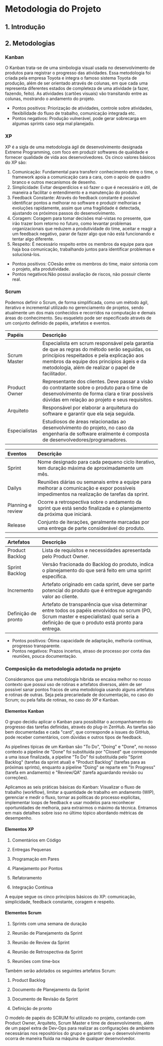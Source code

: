 # Metodologia do Projeto

## 1. Introdução

## 2. Metodologias
### Kanban
O Kanban trata-se de uma simbologia visual usada no desenvolvimento de produtos para registrar o progresso das atividades. Essa metodologia foi criada pela empresa Toyota e integra o famoso sistema Toyota de produção, além de ser orientado através de colunas, em que cada uma representa diferentes estados de completeza de uma atividade (a fazer, fazendo, feito). As atividades (cartões visuais) vão transitando entre as colunas, mostrando o andamento do projeto.

* Pontos positivos: Priorização de atividades, controle sobre atividades, flexibilidade do fluxo de trabalho, comunicação integrada etc.
* Pontos negativos: Produção vulnerável, pode gerar sobrecarga em algumas sprints caso seja mal planejado.

### XP
XP é a sigla de uma metodologia ágil de desenvolvimento designada Extreme Programming, com foco em produzir softwares de qualidade e fornecer qualidade de vida aos desenvolvedores. Os cinco valores básicos do XP são:
1. Comunicação: Fundamental para transferir conhecimento entre o time, o framework apoia a comunicação cara a cara, com o apoio de quadro branco e outros mecanismos de desenho.
2. Simplicidade: Evitar desperdícios e só fazer o que é necessário e útil, de maneira a facilitar o entendimento e a manutenção do produto.
3. Feedback Constante: Através do feedback constante é possível identificar pontos a melhorar no software e produzir melhorias e evoluções rapidamente, assim que uma fragilidade é detectada, ajustando os próximos passos do desenvolvimento.
4. Coragem: Coragem para tomar decisões mal-vistas no presente, que irão trazer bom retorno no futuro, como levantar problemas organizacionais que reduzem a produtividade do time, aceitar e reagir a um feedback negativo, parar de fazer algo que não está funcionando e tentar algo diferente.
5. Respeito: É necessário respeito entre os membros da equipe para que haja boa comunicação, trabalhando juntos para identificar problemas e solucioná-los.

* Pontos positivos: COesão entre os membros do time, maior sintonia com o projeto, alta produtividade.
* Pontos negativos:Não possui avaliação de riscos, não possuir cliente real.

### Scrum
Podemos definir o Scrum, de forma simplificada, como um método ágil, iterativo e incremental utilizado no gerenciamento de projetos, sendo atualmente um dos mais conhecidos e recorridos na
computação e demais áreas do conhecimento. Seu esqueleto pode ser especificado através de um conjunto definido de papéis, artefatos e eventos.

|     Papéis    | Descrição | 
| :------------ | :-------- |
|  Scrum Master |Especialista em scrum responsável pela garantia de que as regras do método serão seguidas, os princípios respeitados e pela explicação aos membros da equipe dos principios ágeis e da metodologia, além de realizar o papel de facilitador.|     
| Product Owner |Representante dos clientes. Deve passar a visão do contratante sobre o produto para o time de desenvolvimento de forma clara e tirar possíveis dúvidas em relação ao projeto e seus requisitos.|
|   Arquiteto   |Responsável por elaborar a arquitetura do software e garantir que ela seja seguida.|
| Especialistas |Estudiosos de áreas relacionadas ao desenvolvimento do projeto, no caso da engenharia de software eralmente é composta de desenvolvedores/programadores.|

|       Eventos     | Descrição | 
| :---------------- | :-------- |
|       Sprint      |Nome designado para cada pequeno ciclo iterativo, tem duração máxima de aproximadamente um mês.|
|       Dailys      |Reuniões diárias ou semanais entre a equipe para melhorar a comunicação e expor possíveis impedimentos na realização de tarefas da sprint.|
| Planning e review |Ocorre a retrospectiva sobre o andamento da sprint que está sendo finalizada e o planejamento da próxima que iniciará.|
|      Release      |Conjunto de iterações, geralmente marcadas por uma entrega de parte considerável do produto.|

|      Artefatos      | Descrição | 
| :------------------ | :-------- |
|    Product Backlog  |Lista de requisitos e necessidades apresentada pelo Product Owner.|
|    Sprint Backlog   |Versão fracionada do Backlog do produto, indica o planejamento do que será feito em uma sprint específica.|
|      Incremento     |Artefato originado em cada sprint, deve ser parte potencial do produto que é entregue agregando valor ao cliente.|
| Definição de pronto |Artefato de transparência que visa determinar entre todos os papéis envolvidos no scrum (PO, Scrum master e especialistas) qual seria a definição de que o produto está pronto para entrega.|

* Pontos positivos: Ótima capacidade de adaptação, melhoria contínua, progresso transparente.
* Pontos negativos: Prazos incertos, atraso de processo por conta das reuniões, pouca documentação.

### Composição da metodologia adotada no projeto
Consideramos que uma metodologia híbrida se encaixa melhor no nosso contexto que possui uso de rotinas e artefatos diversos, além de ser possível sanar pontos fracos de uma metodologia usando alguns artefatos e rotinas de outras. Seja pela precariedade de documentação, no caso do Scrum; ou pela falta de rotinas, no caso do XP e Kanban.

#### Elementos Kanban
O grupo decidiu aplicar o Kanban para possibilitar o acompanhamento do progresso das tarefas definidas, através do plug-in ZenHub. As tarefas são bem documentadas e cada "card", que corresponde a issues do GitHub, pode receber comentários, com dúvidas e outros tipos de feedback.

As pipelines típicas de um Kanban são "To Do", "Doing" e "Done", no nosso contexto a pipeline de "Done" foi substituída por "Closed" que corresponde a uma issue finalizada, a pipeline "To Do" foi substituída pelo "Sprint Backlog" (tarefas da sprint atual) e "Product Backlog" (tarefas para as próximas sprints), enquanto a pipeline "Doing" se reparte em "In Progress" (tarefa em andamento) e "Review/QA" (tarefa aguardando revisão ou correções).

Aplicamos as seis práticas básicas do Kanban: Visualizar o fluxo de trabalho (workflow), limitar a quantidade de trabalho em andamento (WIP), gerenciar e medir o fluxo, tornar as políticas do processo explícitas, implementar loops de feedback e usar modelos para reconhecer oportunidades de melhoria, para extrairmos o máximo da técnica. Entramos em mais detalhes sobre isso no último tópico abordando métricas de desempenho.

#### Elementos XP
1. Comentários em Código

2. Entregas Pequenas

3. Programação em Pares

4. Planejamento por Pontos

5. Refatoramento

6. Integração Contínua

A equipe segue os cinco princípios básicos do XP: comunicação, simplicidade, feedback constante, coragem e respeito.

#### Elementos Scrum
1. Sprints com uma semana de duração

2. Reunião de Planejamento da Sprint

3. Reunião de Review da Sprint

4. Reunião de Retrospectiva da Sprint

5. Reuniões com time-box

Também serão adotados os seguintes artefatos Scrum:

1. Product Backlog

2. Documento de Planejamento da Sprint

3. Documento de Revisão da Sprint

4. Definição de pronto

O modelo de papéis do SCRUM foi utilizado no projeto, contando com Product Owner, Arquiteto, Scrum Master e time de desenvolvimento, além de um papel extra de Dev-Ops para realizar as configurações de ambiente necessárias nos repositórios do grupo e garantir que o desenvolvimento ocorra de maneira fluída na máquina de qualquer desenvolvedor.